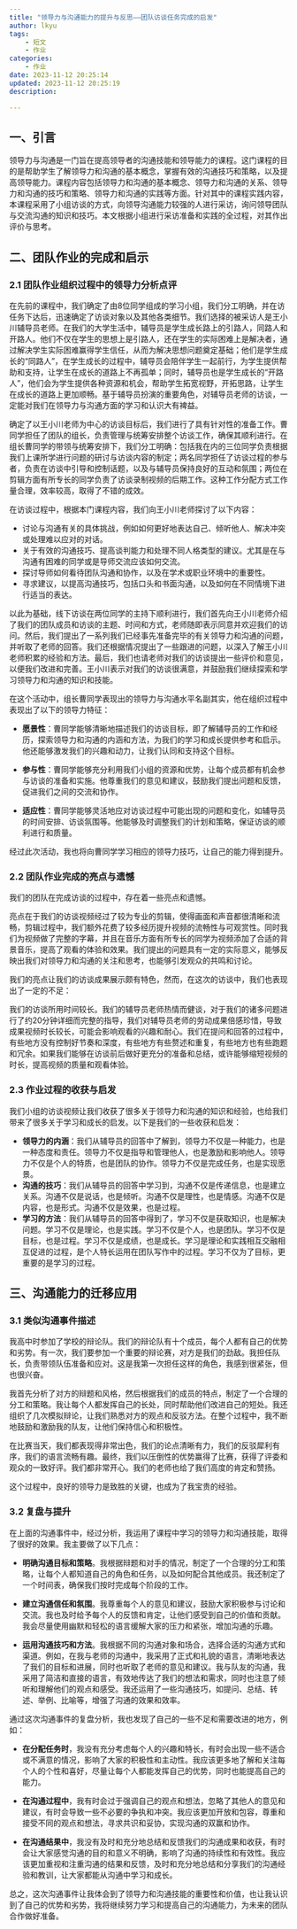 ```yaml
---
title: "领导力与沟通能力的提升与反思——团队访谈任务完成的启发"
author: lkyu
tags:
    - 短文
    - 作业
categories:
    - 作业
date: 2023-11-12 20:25:14
updated: 2023-11-12 20:25:19
description:

---
```


## 一、引言

​领导力与沟通是一门旨在提高领导者的沟通技能和领导能力的课程。这门课程的目的是帮助学生了解领导力和沟通的基本概念，掌握有效的沟通技巧和策略，以及提高领导能力。课程内容包括领导力和沟通的基本概念、领导力和沟通的关系、领导力和沟通的技巧和策略、领导力和沟通的实践等方面。针对其中的课程实践内容，本课程采用了小组访谈的方式，向领导沟通能力较强的人进行采访，询问领导团队与交流沟通的知识和技巧。本文根据小组进行采访准备和实践的全过程，对其作出评价与思考。

## 二、团队作业的完成和启示

### 2.1 团队作业组织过程中的领导力分析点评

​在先前的课程中，我们确定了由8位同学组成的学习小组，我们分工明确，并在访任务下达后，迅速确定了访谈对象以及其他各类细节。我们选择的被采访人是王小川辅导员老师。在我们的大学生活中，辅导员是学生成长路上的引路人，同路人和开路人。他们不仅在学生的思想上是引路人，还在学生的实际困难上是解决者，通过解决学生实际困难赢得学生信任，从而为解决思想问题奠定基础；他们是学生成长的“同路人”，在学生成长的过程中，辅导员会陪伴学生一起前行，为学生提供帮助和支持，让学生在成长的道路上不再孤单；同时，辅导员也是学生成长的“开路人”，他们会为学生提供各种资源和机会，帮助学生拓宽视野，开拓思路，让学生在成长的道路上更加顺畅。基于辅导员扮演的重要角色，对辅导员老师的访谈，一定能对我们在领导力与沟通方面的学习和认识大有裨益。

​确定了以王小川老师为中心的访谈目标后，我们进行了具有针对性的准备工作。曹同学担任了团队的组长，负责管理与统筹安排整个访谈工作，确保其顺利进行。在组长曹同学的带领与统筹安排下，我们分工明确：包括我在内的三位同学负责根据我们上课所学进行问题的研讨与访谈内容的制定；两名同学担任了访谈过程的参与者，负责在访谈中引导和控制话题，以及与辅导员保持良好的互动和氛围；两位在剪辑方面有所专长的同学负责了访谈录制视频的后期工作。这种工作分配方式工作量合理，效率较高，取得了不错的成效。

​在访谈过程中，根据本门课程内容，我们向王小川老师探讨了以下内容：

- 讨论与沟通有关的具体挑战，例如如何更好地表达自己、倾听他人、解决冲突或处理难以应对的对话。
- 关于有效的沟通技巧、提高谈判能力和处理不同人格类型的建议。尤其是在与沟通有困难的同学或是导师交流应该如何交流。
- 探讨导师如何看待团队沟通和协作，以及在学术或职业环境中的重要性。
- 寻求建议，以提高沟通技巧，包括口头和书面沟通，以及如何在不同情境下进行适当的表达。

​以此为基础，线下访谈在两位同学的主持下顺利进行，我们首先向王小川老师介绍了我们的团队成员和访谈的主题、时间和方式，老师随即表示同意并欢迎我们的访问。然后，我们提出了一系列我们已经事先准备完毕的有关领导力和沟通的问题，并听取了老师的回答。我们还根据情况提出了一些跟进的问题，以深入了解王小川老师积累的经验和方法。最后，我们也请老师对我们的访谈提出一些评价和意见，以便我们改进和完善。王小川表示对我们的访谈很满意，并鼓励我们继续探索和学习领导力和沟通的知识和技能。

​在这个活动中，组长曹同学表现出的领导力与沟通水平名副其实，他在组织过程中表现出了以下的领导力特征：

- **愿景性**：曹同学能够清晰地描述我们的访谈目标，即了解辅导员的工作和经历，探索领导力和沟通的内涵和方法，为我们的学习和成长提供参考和启示。他还能够激发我们的兴趣和动力，让我们认同和支持这个目标。

- **参与性**：曹同学能够充分利用我们小组的资源和优势，让每个成员都有机会参与访谈的准备和实施。他尊重我们的意见和建议，鼓励我们提出问题和反馈，促进我们之间的交流和协作。

- **适应性**：曹同学能够灵活地应对访谈过程中可能出现的问题和变化，如辅导员的时间安排、访谈氛围等。他能够及时调整我们的计划和策略，保证访谈的顺利进行和质量。

​经过此次活动，我也将向曹同学学习相应的领导力技巧，让自己的能力得到提升。

### 2.2 团队作业完成的亮点与遗憾

​我们的团队在完成访谈的过程中，存在着一些亮点和遗憾。

​亮点在于我们的访谈视频经过了较为专业的剪辑，使得画面和声音都很清晰和流畅，剪辑过程中，我们额外花费了较多经历提升视频的流畅性与可观赏性。同时我们为视频做了完整的字幕，并且在音乐方面有所专长的同学为视频添加了合适的背景音乐，提高了观看的体验和效果。我们提出的问题具有一定的实际意义，能够反映出我们对领导力和沟通的关注和思考，也能够引发观众的共鸣和讨论。

​我们的亮点让我们的访谈成果展示颇有特色，然而，在这次的访谈中，我们也表现出了一定的不足：

​我们的访谈所用时间较长。我们的辅导员老师热情而健谈，对于我们的诸多问题进行了约20分钟详细而完整的指导，我们对辅导员老师的劳动成果倍感珍惜，导致成果视频时长较长，可能会影响观看的兴趣和耐心。我们在提问和回答的过程中，有些地方没有控制好节奏和深度，有些地方有些赘述和重复，有些地方也有些跑题和冗余。如果我们能够在访谈前后做好更充分的准备和总结，或许能够缩短视频的时长，提高视频的质量和观看体验。

### 2.3 作业过程的收获与启发

​我们小组的访谈视频让我们收获了很多关于领导力和沟通的知识和经验，也给我们带来了很多关于学习和成长的启发。以下是我们的一些收获和启发：

- **领导力的内涵**：我们从辅导员的回答中了解到，领导力不仅是一种能力，也是一种态度和责任。领导力不仅是指导和管理他人，也是激励和影响他人。领导力不仅是个人的特质，也是团队的协作。领导力不仅是完成任务，也是实现愿景。
- **沟通的技巧**：我们从辅导员的回答中学习到，沟通不仅是传递信息，也是建立关系。沟通不仅是说话，也是倾听。沟通不仅是理性，也是情感。沟通不仅是内容，也是形式。沟通不仅是效果，也是过程。
- **学习的方法**：我们从辅导员的回答中得到了，学习不仅是获取知识，也是解决问题。学习不仅是理论，也是实践。学习不仅是个人，也是团队。学习不仅是目标，也是过程。学习不仅是成绩，也是成长。学习是理论和实践相互交融相互促进的过程，是个人特长运用在团队写作中的过程。学习不仅为了目标，更重要的是学习的过程。

## 三、沟通能力的迁移应用

### 3.1 类似沟通事件描述

​我高中时参加了学校的辩论队。我们的辩论队有十个成员，每个人都有自己的优势和劣势。有一次，我们要参加一个重要的辩论赛，对方是我们的劲敌。我担任队长，负责带领队伍准备和应对。这是我第一次担任这样的角色，我感到很紧张，但也很兴奋。

​我首先分析了对方的辩题和风格，然后根据我们的成员的特点，制定了一个合理的分工和策略。我让每个人都发挥自己的长处，同时帮助他们改进自己的短处。我还组织了几次模拟辩论，让我们熟悉对方的观点和反驳方法。在整个过程中，我不断地鼓励和激励我的队友，让他们保持信心和积极性。

​在比赛当天，我们都表现得非常出色，我们的论点清晰有力，我们的反驳犀利有序，我们的语言流畅有趣。最终，我们以压倒性的优势赢得了比赛，获得了评委和观众的一致好评。我们都非常开心。我们的老师也给了我们高度的肯定和赞扬。

这个过程中，良好的领导力是致胜的关键，也成为了我宝贵的经验。

### 3.2 复盘与提升

​在上面的沟通事件中，经过分析，我运用了课程中学习的领导力和沟通技能，取得了很好的效果。我主要做了以下几点：

- **明确沟通目标和策略**。我根据辩题和对手的情况，制定了一个合理的分工和策略，让每个人都知道自己的角色和任务，以及如何配合其他成员。我还制定了一个时间表，确保我们按时完成每个阶段的工作。

- **建立沟通信任和氛围**。我尊重每个人的意见和建议，鼓励大家积极参与讨论和交流。我也及时给予每个人的反馈和肯定，让他们感受到自己的价值和贡献。我会尽量使用幽默和轻松的语言缓解大家的压力和紧张，增加沟通的乐趣。

- **运用沟通技巧和方法**。我根据不同的沟通对象和场合，选择合适的沟通方式和渠道。例如，在我与老师的沟通中，我采用了正式和礼貌的语言，清晰地表达了我们的目标和进展，同时也听取了老师的意见和建议。我与队友的沟通，我采用了简洁和直接的语言，有效地传达了我们的想法和需求，同时也注意了倾听和理解他们的观点和感受。我还运用了一些沟通技巧，如提问、总结、转述、举例、比喻等，增强了沟通的效果和效率。

​通过这次沟通事件的复盘分析，我也发现了自己的一些不足和需要改进的地方，例如：

- **在分配任务时**，我没有充分考虑每个人的兴趣和特长，有时会出现一些不适合或不满意的情况，影响了大家的积极性和主动性。我应该更多地了解和关注每个人的个性和喜好，尽量让每个人都能发挥自己的优势，同时也能提高自己的能力。

- **在沟通过程中**，我有时会过于强调自己的观点和想法，忽略了其他人的意见和建议，有时会导致一些不必要的争执和冲突。我应该更加开放和包容，尊重和接受不同的观点和想法，寻求共识和妥协，实现沟通的双赢和协作。

- **在沟通结果中**，我没有及时和充分地总结和反馈我们的沟通成果和收获，有时会让大家感觉沟通的目的和意义不明确，影响了沟通的持续性和有效性。我应该更加重视和注重沟通的结果和反馈，及时和充分地总结和分享我们的沟通经验和教训，让大家都能从沟通中学习和成长。

​总之，这次沟通事件让我体会到了领导力和沟通技能的重要性和价值，也让我认识到了自己的优势和劣势，我将继续努力学习和提高自己的沟通能力，为未来的团队合作做好准备。
